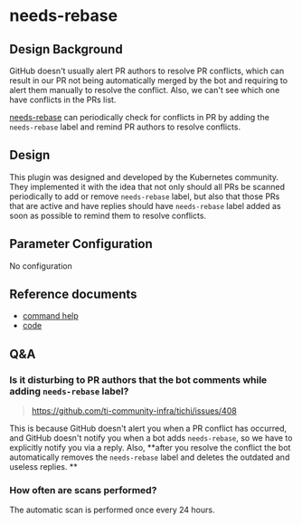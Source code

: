 # needs-rebase

## Design Background

GitHub doesn't usually alert PR authors to resolve PR conflicts, which can result in our PR not being automatically merged by the bot and requiring to alert them manually to resolve the conflict. Also, we can't see which one have conflicts in the PRs list.

[needs-rebase](https://github.com/kubernetes/test-infra/tree/master/prow/external-plugins/needs-rebase) can periodically check for conflicts in PR by adding the `needs-rebase` label and remind PR authors to resolve conflicts.

## Design

This plugin was designed and developed by the Kubernetes community. They implemented it with the idea that not only should all PRs be scanned periodically to add or remove `needs-rebase` label, but also that those PRs that are active and have replies should have `needs-rebase` label added as soon as possible to remind them to resolve conflicts.

## Parameter Configuration

No configuration

## Reference documents

- [command help](https://prow.tidb.net/plugins?repo=ti-community-infra%2Ftichi)
- [code](https://github.com/kubernetes/test-infra/tree/master/prow/external-plugins/needs-rebase)

## Q&A

### Is it disturbing to PR authors that the bot comments while adding `needs-rebase` label?

> https://github.com/ti-community-infra/tichi/issues/408

This is because GitHub doesn't alert you when a PR conflict has occurred, and GitHub doesn't notify you when a bot adds `needs-rebase`, so we have to explicitly notify you via a reply.
Also, **after you resolve the conflict the bot automatically removes the `needs-rebase` label and deletes the outdated and useless replies. **

### How often are scans performed?

The automatic scan is performed once every 24 hours.